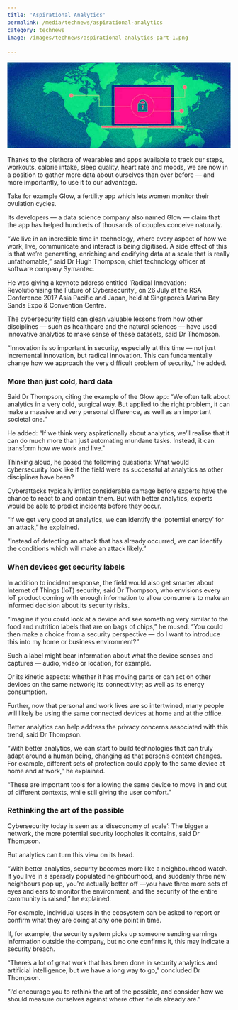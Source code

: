 ```yaml
---
title: 'Aspirational Analytics'
permalink: /media/technews/aspirational-analytics
category: technews
image: /images/technews/aspirational-analytics-part-1.png

---
```



![Aspirational Analytics](/images/technews/aspirational-analytics-part-1.png)

Thanks to the plethora of wearables and apps available to track our steps, workouts, calorie intake, sleep quality, heart rate and moods, we are now in a position to gather more data about ourselves than ever before — and more importantly, to use it to our advantage.

Take for example Glow, a fertility app which lets women monitor their ovulation cycles.

Its developers — a data science company also named Glow — claim that the app has helped hundreds of thousands of couples conceive naturally.

“We live in an incredible time in technology, where every aspect of how we work, live, communicate and interact is being digitised. A side effect of this is that we’re generating, enriching and codifying data at a scale that is really unfathomable,” said Dr Hugh Thompson, chief technology officer at software company Symantec.

He was giving a keynote address entitled ‘Radical Innovation: Revolutionising the Future of Cybersecurity’, on 26 July at the RSA Conference 2017 Asia Pacific and Japan, held at Singapore’s Marina Bay Sands Expo & Convention Centre.  

The cybersecurity field can glean valuable lessons from how other disciplines — such as healthcare and the natural sciences — have used innovative analytics to make sense of these datasets, said Dr Thompson.

“Innovation is so important in security, especially at this time — not just incremental innovation, but radical innovation. This can fundamentally change how we approach the very difficult problem of security,” he added.

### **More than just cold, hard data**
Said Dr Thompson, citing the example of the Glow app: “We often talk about analytics in a very cold, surgical way. But applied to the right problem, it can make a massive and very personal difference, as well as an important societal one.”

He added: “If we think very aspirationally about analytics, we’ll realise that it can do much more than just automating mundane tasks. Instead, it can transform how we work and live."

Thinking aloud, he posed the following questions: What would cybersecurity look like if the field were as successful at analytics as other disciplines have been?

Cyberattacks typically inflict considerable damage before experts have the chance to react to and contain them. But with better analytics, experts would be able to predict incidents before they occur.

“If we get very good at analytics, we can identify the ‘potential energy’ for an attack,” he explained.

“Instead of detecting an attack that has already occurred, we can identify the conditions which will make an attack likely.”  

### **When devices get security labels**
In addition to incident response, the field would also get smarter about Internet of Things (IoT) security, said Dr Thompson, who envisions every IoT product coming with enough information to allow consumers to make an informed decision about its security risks.

“Imagine if you could look at a device and see something very similar to the food and nutrition labels that are on bags of chips,” he mused. “You could then make a choice from a security perspective — do I want to introduce this into my home or business environment?”

Such a label might bear information about what the device senses and captures — audio, video or location, for example.

Or its kinetic aspects: whether it has moving parts or can act on other devices on the same network; its connectivity; as well as its energy consumption.

Further, now that personal and work lives are so intertwined, many people will likely be using the same connected devices at home and at the office.

Better analytics can help address the privacy concerns associated with this trend, said Dr Thompson.

“With better analytics, we can start to build technologies that can truly adapt around a human being, changing as that person’s context changes. For example, different sets of protection could apply to the same device at home and at work,” he explained.

“These are important tools for allowing the same device to move in and out of different contexts, while still giving the user comfort.”

### **Rethinking the art of the possible**
Cybersecurity today is seen as a ‘diseconomy of scale’: The bigger a network, the more potential security loopholes it contains, said Dr Thompson.

But analytics can turn this view on its head.

“With better analytics, security becomes more like a neighbourhood watch. If you live in a sparsely populated neighbourhood, and suddenly three new neighbours pop up, you're actually better off —you have three more sets of eyes and ears to monitor the environment, and the security of the entire community is raised,” he explained.

For example, individual users in the ecosystem can be asked to report or confirm what they are doing at any one point in time.

If, for example, the security system picks up someone sending earnings information outside the company, but no one confirms it, this may indicate a security breach.

“There’s a lot of great work that has been done in security analytics and artificial intelligence, but we have a long way to go,” concluded Dr Thompson.

“I’d encourage you to rethink the art of the possible, and consider how we should measure ourselves against where other fields already are.”
